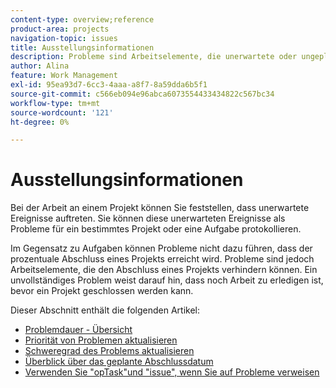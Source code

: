 ```yaml
---
content-type: overview;reference
product-area: projects
navigation-topic: issues
title: Ausstellungsinformationen
description: Probleme sind Arbeitselemente, die unerwartete oder ungeplante Arbeiten an einem Projekt darstellen. Die folgenden Artikel enthalten Informationen zu Problemen.
author: Alina
feature: Work Management
exl-id: 95ea93d7-6cc3-4aaa-a8f7-8a59dda6b5f1
source-git-commit: c566eb094e96abca6073554433434822c567bc34
workflow-type: tm+mt
source-wordcount: '121'
ht-degree: 0%

---
```


# Ausstellungsinformationen

Bei der Arbeit an einem Projekt können Sie feststellen, dass unerwartete Ereignisse auftreten. Sie können diese unerwarteten Ereignisse als Probleme für ein bestimmtes Projekt oder eine Aufgabe protokollieren.

Im Gegensatz zu Aufgaben können Probleme nicht dazu führen, dass der prozentuale Abschluss eines Projekts erreicht wird. Probleme sind jedoch Arbeitselemente, die den Abschluss eines Projekts verhindern können. Ein unvollständiges Problem weist darauf hin, dass noch Arbeit zu erledigen ist, bevor ein Projekt geschlossen werden kann.

Dieser Abschnitt enthält die folgenden Artikel:

* [Problemdauer - Übersicht](../../../manage-work/issues/issue-information/issue-duration.md)
* [Priorität von Problemen aktualisieren](../../../manage-work/issues/issue-information/update-issue-priority.md)
* [Schweregrad des Problems aktualisieren](../../../manage-work/issues/issue-information/update-issue-severity.md)
* [Überblick über das geplante Abschlussdatum](../../../manage-work/issues/issue-information/issue-planned-completion-date.md)
* [Verwenden Sie &quot;opTask&quot;und &quot;issue&quot;, wenn Sie auf Probleme verweisen](../../../manage-work/issues/issue-information/use-optask-instead-of-issue.md)

